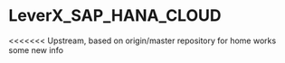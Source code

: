 # LeverX_SAP_HANA_CLOUD
<<<<<<< Upstream, based on origin/master
repository for home works some new info


